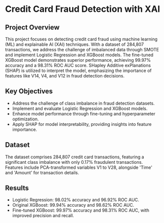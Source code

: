 # Credit Card Fraud Detection with XAI

## Project Overview
This project focuses on detecting credit card fraud using machine learning (ML) and explainable AI (XAI) techniques. With a dataset of 284,807 transactions, we address the challenge of imbalanced data through SMOTE and implement Logistic Regression and XGBoost models. The fine-tuned XGBoost model demonstrates superior performance, achieving 99.97% accuracy and a 98.31% ROC AUC score. SHapley Additive exPlanations (SHAP) is utilized to interpret the model, emphasizing the importance of features like V14, V4, and V12 in fraud detection decisions.

## Key Objectives
- Address the challenge of class imbalance in fraud detection datasets.
- Implement and evaluate Logistic Regression and XGBoost models.
- Enhance model performance through fine-tuning and hyperparameter optimization.
- Apply SHAP for model interpretability, providing insights into feature importance.

## Dataset
The dataset comprises 284,807 credit card transactions, featuring a significant class imbalance with only 0.17% fraudulent transactions. Features include PCA-transformed variables V1 to V28, alongside 'Time' and 'Amount' for transaction details.

## Results
- Logistic Regression: 98.02% accuracy and 96.92% ROC AUC.
- Original XGBoost: 99.94% accuracy and 98.62% ROC AUC.
- Fine-tuned XGBoost: 99.97% accuracy and 98.31% ROC AUC, with improved precision and recall.
